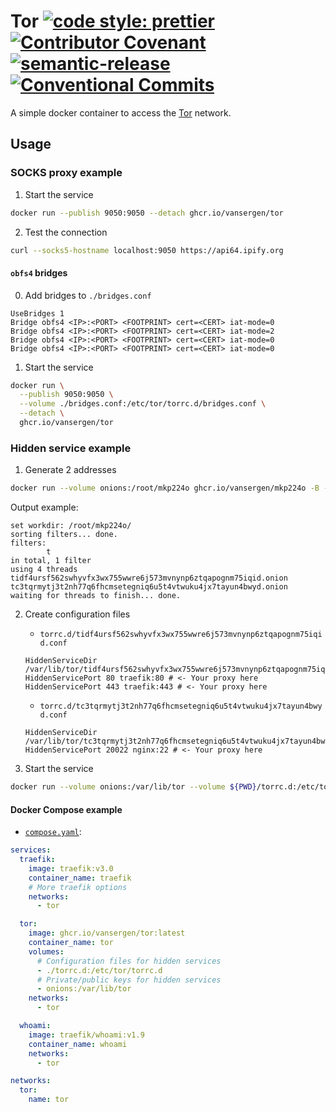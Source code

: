 # Tor [![code style: prettier](https://img.shields.io/badge/code_style-prettier-ff69b4.svg)](https://github.com/prettier/prettier) [![Contributor Covenant](https://img.shields.io/badge/Contributor%20Covenant-2.1-4baaaa.svg)](CODE_OF_CONDUCT.md) [![semantic-release](https://img.shields.io/badge/%20%20%F0%9F%93%A6%F0%9F%9A%80-semantic--release-e10079.svg)](https://github.com/semantic-release/semantic-release) [![Conventional Commits](https://img.shields.io/badge/Conventional%20Commits-1.0.0-yellow.svg)](https://conventionalcommits.org)

A simple docker container to access the [Tor](https://www.torproject.org/) network.

## Usage

### SOCKS proxy example

1. Start the service

```sh
docker run --publish 9050:9050 --detach ghcr.io/vansergen/tor
```

2. Test the connection

```sh
curl --socks5-hostname localhost:9050 https://api64.ipify.org
```

#### `obfs4` bridges

0. Add bridges to `./bridges.conf`

```
UseBridges 1
Bridge obfs4 <IP>:<PORT> <FOOTPRINT> cert=<CERT> iat-mode=0
Bridge obfs4 <IP>:<PORT> <FOOTPRINT> cert=<CERT> iat-mode=2
Bridge obfs4 <IP>:<PORT> <FOOTPRINT> cert=<CERT> iat-mode=0
Bridge obfs4 <IP>:<PORT> <FOOTPRINT> cert=<CERT> iat-mode=0
```

1. Start the service

```sh
docker run \
  --publish 9050:9050 \
  --volume ./bridges.conf:/etc/tor/torrc.d/bridges.conf \
  --detach \
  ghcr.io/vansergen/tor
```

### Hidden service example

1. Generate 2 addresses

```sh
docker run --volume onions:/root/mkp224o ghcr.io/vansergen/mkp224o -B -n 2 t
```

Output example:

```
set workdir: /root/mkp224o/
sorting filters... done.
filters:
        t
in total, 1 filter
using 4 threads
tidf4ursf562swhyvfx3wx755wwre6j573mvnynp6ztqapognm75iqid.onion
tc3tqrmytj3t2nh77q6fhcmsetegniq6u5t4vtwuku4jx7tayun4bwyd.onion
waiting for threads to finish... done.
```

2. Create configuration files
   - `torrc.d/tidf4ursf562swhyvfx3wx755wwre6j573mvnynp6ztqapognm75iqid.conf`

   ```apacheconf
   HiddenServiceDir /var/lib/tor/tidf4ursf562swhyvfx3wx755wwre6j573mvnynp6ztqapognm75iqid.onion
   HiddenServicePort 80 traefik:80 # <- Your proxy here
   HiddenServicePort 443 traefik:443 # <- Your proxy here
   ```

   - `torrc.d/tc3tqrmytj3t2nh77q6fhcmsetegniq6u5t4vtwuku4jx7tayun4bwyd.conf`

   ```apacheconf
   HiddenServiceDir /var/lib/tor/tc3tqrmytj3t2nh77q6fhcmsetegniq6u5t4vtwuku4jx7tayun4bwyd.onion
   HiddenServicePort 20022 nginx:22 # <- Your proxy here
   ```

3. Start the service

```sh
docker run --volume onions:/var/lib/tor --volume ${PWD}/torrc.d:/etc/tor/torrc.d --detach ghcr.io/vansergen/tor
```

#### Docker Compose example

- [`compose.yaml`](https://docs.docker.com/compose/compose-file/03-compose-file/):

```yaml
services:
  traefik:
    image: traefik:v3.0
    container_name: traefik
    # More traefik options
    networks:
      - tor

  tor:
    image: ghcr.io/vansergen/tor:latest
    container_name: tor
    volumes:
      # Configuration files for hidden services
      - ./torrc.d:/etc/tor/torrc.d
      # Private/public keys for hidden services
      - onions:/var/lib/tor
    networks:
      - tor

  whoami:
    image: traefik/whoami:v1.9
    container_name: whoami
    networks:
      - tor

networks:
  tor:
    name: tor
```
